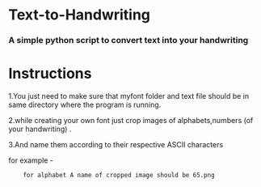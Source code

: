 

# Text-to-Handwriting 
### A simple python script to convert text into your handwriting



# Instructions 

1.You just need to make sure that myfont folder and text file  should be in same directory where the program is running.

2.while creating your own font just crop images of alphabets,numbers (of your handwriting) .

3.And name them according to their respective ASCII characters 

   for example -
   
        for alphabet A name of cropped image should be 65.png
